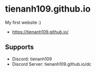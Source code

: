 # tienanh109.github.io
My first website :)

- https://tienanh109.github.io/

## Supports
- Discord: tienanh109
- Discord Server: tienanh109.github.io/dc
